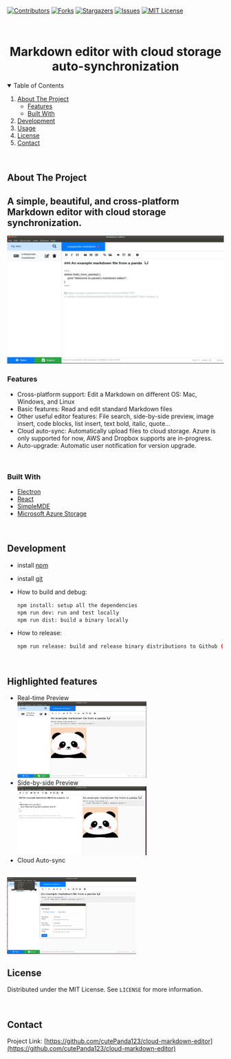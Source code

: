 [![Contributors][contributors-shield]][contributors-url]
[![Forks][forks-shield]][forks-url]
[![Stargazers][stars-shield]][stars-url]
[![Issues][issues-shield]][issues-url]
[![MIT License][license-shield]][license-url]


<br/>
<p align="center">
  <h1 align="center">Markdown editor with cloud storage auto-synchronization</h1>
</p>


<details open="open">
  <summary>Table of Contents</summary>
  <ol>
    <li>
      <a href="#about-the-project">About The Project</a>
      <ul>
      <li><a href="#features">Features</a></li>
        <li><a href="#built-with">Built With</a></li>
      </ul>
    </li>
    <li>
      <a href="#development">Development</a>
    </li>
    <li><a href="#usage">Usage</a></li>
    <li><a href="#license">License</a></li>
    <li><a href="#contact">Contact</a></li>
  </ol>
</details>


<br />

## About The Project
<h2>
A simple, beautiful, and cross-platform Markdown editor with cloud storage synchronization.</h2>
<img src="./images/edit-view.PNG" alt="drawing" width="600"/>
<br/>

### Features
- Cross-platform support: Edit a Markdown on different OS: Mac, Windows, and Linux
- Basic features: Read and edit standard Markdown files
- Other useful editor features: File search, side-by-side preview, image insert, code blocks, list insert, text bold, italic, quote...
- Cloud auto-sync: Automatically upload files to cloud storage. Azure is only supported for now, AWS and Dropbox supports are in-progress.
- Auto-upgrade: Automatic user notification for version upgrade.

<br/>

### Built With

* [Electron](https://www.electronjs.org/)
* [React](https://reactjs.org/)
* [SimpleMDE](https://github.com/sparksuite/simplemde-markdown-editor)
* [Microsoft Azure Storage](https://azure.microsoft.com/en-us/services/storage/)

<br/>


## Development 
 
* install [npm](https://docs.npmjs.com/downloading-and-installing-node-js-and-npm)

* install [git](https://git-scm.com/book/en/v2/Getting-Started-Installing-Git)
  
* How to build and debug:
  ```sh
  npm install: setup all the dependencies
  npm run dev: run and test locally
  npm run dist: build a binary locally
  ```
* How to release:
  ```sh
  npm run release: build and release binary distributions to Github (please replace the GH_TOKEN with your Github personal access token in package.json).
  ```
<br />


## Highlighted features

* Real-time Preview
  <br/>
  <img src="./images/preview-view.PNG" alt="drawing" width="300"/>
* Side-by-side Preview
  <br/>
  <img src="./images/sdie-by-side-preview.PNG" alt="drawing" width="300"/>
* Cloud Auto-sync
<br/>
<img src="./images/cloud-storage-setup.PNG" alt="drawing" width="300"/>
<br />

## License

Distributed under the MIT License. See `LICENSE` for more information.

<br/>

## Contact
Project Link: [https://github.com/cutePanda123/cloud-markdown-editor](https://github.com/cutePanda123/cloud-markdown-editor)


<!-- MARKDOWN LINKS & IMAGES -->
<!-- https://www.markdownguide.org/basic-syntax/#reference-style-links -->
[contributors-shield]: https://img.shields.io/github/contributors/cutePanda123/cloud-markdown-editor.svg?style=for-the-badge
[contributors-url]: https://github.com/cutePanda123/cloud-markdown-editor/graphs/contributors
[forks-shield]: https://img.shields.io/github/forks/cutePanda123/cloud-markdown-editor.svg?style=for-the-badge
[forks-url]: https://github.com/cutePanda123/cloud-markdown-editor/network/members
[stars-shield]: https://img.shields.io/github/stars/cutePanda123/cloud-markdown-editor.svg?style=for-the-badge
[stars-url]: https://github.com/cutePanda123/cloud-markdown-editor/stargazers
[issues-shield]: https://img.shields.io/github/issues/cutePanda123/cloud-markdown-editor.svg?style=for-the-badge
[issues-url]: https://github.com/cutePanda123/cloud-markdown-editor/issues
[license-shield]: https://img.shields.io/github/license/cutePanda123/cloud-markdown-editor.svg?style=for-the-badge
[license-url]: https://github.com/cutePanda123/cloud-markdown-editor/blob/master/LICENSE.txt
